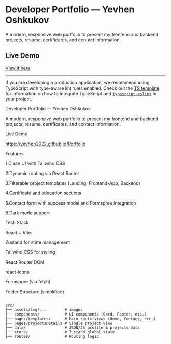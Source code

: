 # Developer Portfolio — Yevhen Oshkukov

A modern, responsive web portfolio to present my frontend and backend projects, resume, certificates, and contact information.

##  Live Demo

[View it here](https://yevhen2022.github.io/Portfolio-React)

---

If you are developing a production application, we recommend using TypeScript with type-aware lint rules enabled. Check out the [TS template](https://github.com/vitejs/vite/tree/main/packages/create-vite/template-react-ts) for information on how to integrate TypeScript and [`typescript-eslint`](https://typescript-eslint.io) in your project.


Developer Portfolio — Yevhen Oshkukov

A modern, responsive web portfolio to present my frontend and backend projects, resume, certificates, and contact information.

Live Demo

https://yevhen2022.github.io/Portfolio

Features

1.Clean UI with Tailwind CSS

2.Dynamic routing via React Router

3.Filterable project templates (Landing, Frontend-App, Backend)

4.Certificate and education sections

5.Contact form with success modal and Formspree integration

6.Dark mode support

Tech Stack

React + Vite

Zustand for state management

Tailwind CSS for styling

React Router DOM

react-icons

Formspree (via fetch)

Folder Structure (simplified)

```

src/
├── assets/img/...        # images
├── components/           # UI components (Card, Footer, etc.)
├── pages/templates/      # Main route views (Home, Contact, etc.)
├── pages/projectsDetails # Single project view
├── data/                 # JSON/JS profile & projects data
├── store/                # Zustand global state
├── routes/               # Routing logic

```

